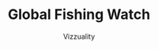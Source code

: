 ---
title: 'Global Fishing Watch'
author: Vizzuality
project_image_path: '/images/gallery/global-fishing-watch.jpg'
external_url: 'http://globalfishingwatch.org/map/'
---